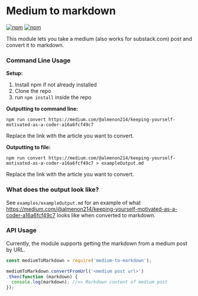 # Medium to markdown
[![npm](https://img.shields.io/npm/v/medium-to-markdown.svg)](https://npmjs.com/package/medium-to-markdown) [![npm](https://img.shields.io/npm/l/medium-to-markdown.svg)]()

This module lets you take a medium (also works for substack.com) post and convert it to markdown.

### Command Line Usage

**Setup:**

1. Install npm if not already installed
2. Clone the repo
3. run `npm install` inside the repo

**Outputting to command line:**

`npm run convert https://medium.com/@almenon214/keeping-yourself-motivated-as-a-coder-a16a6fcf49c7`

Replace the link with the article you want to convert.

**Outputting to file:**

`npm run convert https://medium.com/@almenon214/keeping-yourself-motivated-as-a-coder-a16a6fcf49c7 > exampleOutput.md`

Replace the link with the article you want to convert.

### What does the output look like?

See `examples/exampleOutput.md` for an example of what https://medium.com/@almenon214/keeping-yourself-motivated-as-a-coder-a16a6fcf49c7 looks like when converted to markdown.

### API Usage

Currently, the module supports getting the markdown from a medium post by URL.

```javascript
const mediumToMarkdown = require('medium-to-markdown');

mediumToMarkdown.convertFromUrl('<medium post url>')
.then(function (markdown) {
  console.log(markdown); //=> Markdown content of medium post
});
```

